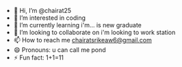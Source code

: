- 👋 Hi, I’m @chairat25
- 👀 I’m interested in coding
- 🌱 I’m currently learning i'm... is new graduate
- 💞️ I’m looking to collaborate on i'm looking to work station
- 📫 How to reach me chairatsrikeaw6@gmail.com
- 😄 Pronouns: u can call me pond
- ⚡ Fun fact: 1+1=11 

<!---
chairat25/chairat25 is a ✨ special ✨ repository because its `README.md` (this file) appears on your GitHub profile.
You can click the Preview link to take a look at your changes.
--->

